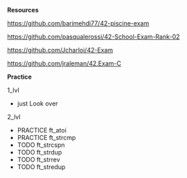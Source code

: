 **Resources**

https://github.com/barimehdi77/42-piscine-exam

https://github.com/pasqualerossi/42-School-Exam-Rank-02

https://github.com/Jcharloi/42-Exam

https://github.com/jraleman/42.Exam-C

**Practice**

1_lvl
- just Look over

2_lvl
- PRACTICE ft_atoi
- PRACTICE ft_strcmp
- TODO ft_strcspn
- TODO ft_strdup
- TODO ft_strrev
- TODO ft_stredup
